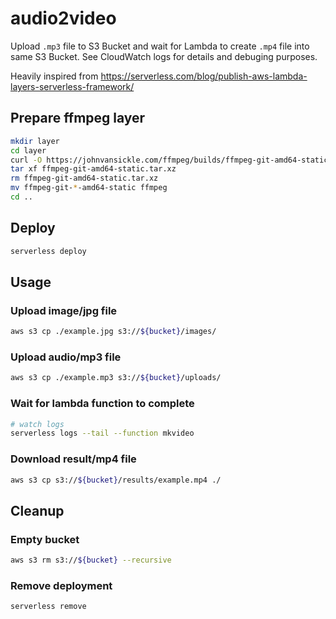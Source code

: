 # audio2video

Upload `.mp3` file to S3 Bucket and wait for Lambda to create `.mp4` file into same S3 Bucket. See CloudWatch logs for details and debuging purposes.

Heavily inspired from https://serverless.com/blog/publish-aws-lambda-layers-serverless-framework/

## Prepare ffmpeg layer
```bash
mkdir layer
cd layer
curl -O https://johnvansickle.com/ffmpeg/builds/ffmpeg-git-amd64-static.tar.xz
tar xf ffmpeg-git-amd64-static.tar.xz
rm ffmpeg-git-amd64-static.tar.xz
mv ffmpeg-git-*-amd64-static ffmpeg
cd ..
```

## Deploy
```bash
serverless deploy
```

## Usage

### Upload image/jpg file
```bash
aws s3 cp ./example.jpg s3://${bucket}/images/
```

### Upload audio/mp3 file

```bash
aws s3 cp ./example.mp3 s3://${bucket}/uploads/
```

### Wait for lambda function to complete
```bash
# watch logs
serverless logs --tail --function mkvideo
```

### Download result/mp4 file
```bash
aws s3 cp s3://${bucket}/results/example.mp4 ./
```

## Cleanup

### Empty bucket
```bash
aws s3 rm s3://${bucket} --recursive
```

### Remove deployment
```bash
serverless remove
```